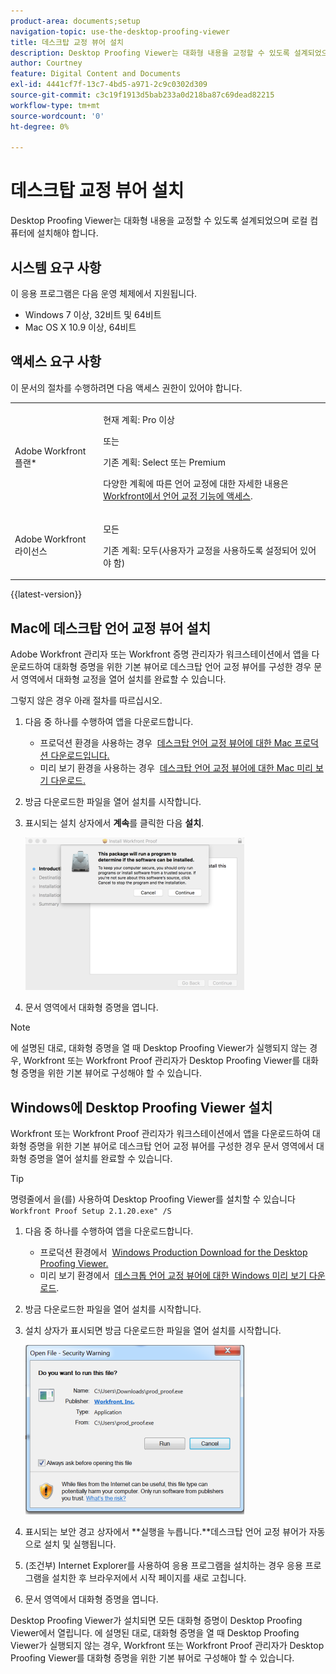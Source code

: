 ```yaml
---
product-area: documents;setup
navigation-topic: use-the-desktop-proofing-viewer
title: 데스크탑 교정 뷰어 설치
description: Desktop Proofing Viewer는 대화형 내용을 교정할 수 있도록 설계되었으며 로컬 컴퓨터에 설치해야 합니다.
author: Courtney
feature: Digital Content and Documents
exl-id: 4441cf7f-13c7-4bd5-a971-2c9c0302d309
source-git-commit: c3c19f1913d5bab233a0d218ba87c69dead82215
workflow-type: tm+mt
source-wordcount: '0'
ht-degree: 0%

---
```


# 데스크탑 교정 뷰어 설치

Desktop Proofing Viewer는 대화형 내용을 교정할 수 있도록 설계되었으며 로컬 컴퓨터에 설치해야 합니다.

## 시스템 요구 사항

이 응용 프로그램은 다음 운영 체제에서 지원됩니다.

* Windows 7 이상, 32비트 및 64비트
* Mac OS X 10.9 이상, 64비트

## 액세스 요구 사항

이 문서의 절차를 수행하려면 다음 액세스 권한이 있어야 합니다.

<table style="table-layout:auto"> 
 <col> 
 <col> 
 <tbody> 
  <tr> 
   <td role="rowheader">Adobe Workfront 플랜*</td> 
   <td> <p>현재 계획: Pro 이상</p> <p>또는</p> <p>기존 계획: Select 또는 Premium</p> <p>다양한 계획에 따른 언어 교정에 대한 자세한 내용은 <a href="/help/quicksilver/administration-and-setup/manage-workfront/configure-proofing/access-to-proofing-functionality.md" class="MCXref xref">Workfront에서 언어 교정 기능에 액세스</a>.</p> </td> 
  </tr> 
  <tr> 
   <td role="rowheader">Adobe Workfront 라이선스</td> 
   <td> <p>모든</p> <p>기존 계획: 모두(사용자가 교정을 사용하도록 설정되어 있어야 함)</p> </td> 
  </tr> 
 </tbody> 
</table>

{{latest-version}}

## Mac에 데스크탑 언어 교정 뷰어 설치

Adobe Workfront 관리자 또는 Workfront 증명 관리자가 워크스테이션에서 앱을 다운로드하여 대화형 증명을 위한 기본 뷰어로 데스크탑 언어 교정 뷰어를 구성한 경우 문서 영역에서 대화형 교정을 열어 설치를 완료할 수 있습니다.

그렇지 않은 경우 아래 절차를 따르십시오.

1. 다음 중 하나를 수행하여 앱을 다운로드합니다.

   * 프로덕션 환경을 사용하는 경우  [데스크탑 언어 교정 뷰어에 대한 Mac 프로덕션 다운로드입니다.](https://assets.proofhq.com/nativeviewer/desktop_viewer/Workfront+Proof-2.1.23.pkg)
   * 미리 보기 환경을 사용하는 경우  [데스크탑 언어 교정 뷰어에 대한 Mac 미리 보기 다운로드.](https://assets.preview.proofhq.com/nativeviewer/desktop_viewer/Workfront+Proof+Preview-2.1.23.pkg)

1. 방금 다운로드한 파일을 열어 설치를 시작합니다.
1. 표시되는 설치 상자에서 **계속**&#x200B;를 클릭한 다음 **설치**.

   ![00000776.png](assets/00000776-350x244.png)

1. 문서 영역에서 대화형 증명을 엽니다.

>[!NOTE]
>
>에 설명된 대로, 대화형 증명을 열 때 Desktop Proofing Viewer가 실행되지 않는 경우, Workfront 또는 Workfront Proof 관리자가 Desktop Proofing Viewer를 대화형 증명을 위한 기본 뷰어로 구성해야 할 수 있습니다.

## Windows에 Desktop Proofing Viewer 설치

Workfront 또는 Workfront Proof 관리자가 워크스테이션에서 앱을 다운로드하여 대화형 증명을 위한 기본 뷰어로 데스크탑 언어 교정 뷰어를 구성한 경우 문서 영역에서 대화형 증명을 열어 설치를 완료할 수 있습니다.

>[!TIP]
명령줄에서 을(를) 사용하여 Desktop Proofing Viewer를 설치할 수 있습니다 `Workfront Proof Setup 2.1.20.exe" /S`

1. 다음 중 하나를 수행하여 앱을 다운로드합니다.

   * 프로덕션 환경에서  [Windows Production Download for the Desktop Proofing Viewer.](https://assets.proofhq.com/nativeviewer/desktop_viewer/Workfront+Proof+Setup+2.1.23.exe)
   * 미리 보기 환경에서  [데스크톱 언어 교정 뷰어에 대한 Windows 미리 보기 다운로드](https://assets.preview.proofhq.com/nativeviewer/desktop_viewer/Workfront+Proof+Preview+Setup+2.1.23.exe).

1. 방금 다운로드한 파일을 열어 설치를 시작합니다.
1. 설치 상자가 표시되면 방금 다운로드한 파일을 열어 설치를 시작합니다.

   ![Screen_Shot_2018-05-02_at_10.56.55_AM.png](assets/screen-shot-2018-05-02-at-10.56.55-am-350x271.png)

1. 표시되는 보안 경고 상자에서 **실행을 누릅니다.**데스크탑 언어 교정 뷰어가 자동으로 설치 및 실행됩니다. 
1. (조건부) Internet Explorer를 사용하여 응용 프로그램을 설치하는 경우 응용 프로그램을 설치한 후 브라우저에서 시작 페이지를 새로 고칩니다.
1. 문서 영역에서 대화형 증명을 엽니다.

Desktop Proofing Viewer가 설치되면 모든 대화형 증명이 Desktop Proofing Viewer에서 열립니다. 에 설명된 대로, 대화형 증명을 열 때 Desktop Proofing Viewer가 실행되지 않는 경우, Workfront 또는 Workfront Proof 관리자가 Desktop Proofing Viewer를 대화형 증명을 위한 기본 뷰어로 구성해야 할 수 있습니다.

